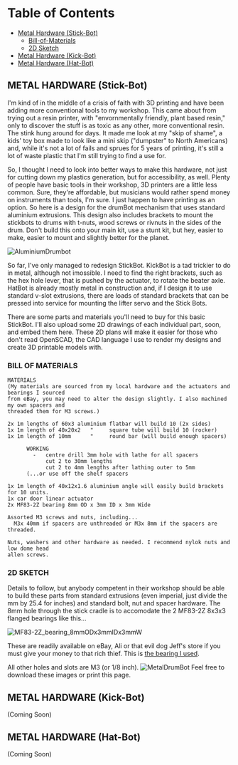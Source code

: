 # Table of Contents
  * [Metal Hardware (Stick-Bot)](#METAL-HARDWARE-(Stick-Bot))
    * [Bill-of-Materials](#BILL-OF-MATERIALS)
    * [2D Sketch](#2D-SKETCH)
  * [Metal Hardware (Kick-Bot)](#METAL-HARDWARE-Kick-Bot)
  * [Metal Hardware (Hat-Bot)](#METAL-HARDWARE-Hat-Bot)

## METAL HARDWARE (Stick-Bot)
I'm kind of in the middle of a crisis of faith with 3D printing and have been adding more conventional tools to my workshop. This came about from trying out a resin printer, with "envornmentally friendly, plant based resin," only to discover the stuff is as toxic as any other, more conventional resin. The stink hung around for days. It made me look at my "skip of shame", a kids' toy box made to look like a mini skip ("dumpster" to North Americans) and, while it's not a lot of fails and sprues for 5 years of printing, it's still a lot of waste plastic that I'm still trying to find a use for. 

So, I thought I need to look into better ways to make this hardware, not just for cutting down my plastics generation, but for accessibility, as well. Plenty of people have basic tools in their workshop, 3D printers are a little less common. Sure, they're affordable, but musicians would rather spend money on instruments than tools, I'm sure. I just happen to have printing as an option. So here is a design for the drumBot mechanism that uses standard aluminium extrusions. This design also includes brackets to mount the stickbots to drums with t-nuts, wood screws or rivnuts in the sides of the drum. Don't build this onto your main kit, use a stunt kit, but hey, easier to make, easier to mount and slightly better for the planet.

![AluminiumDrumbot](https://github.com/crunchysteve/Wristy-Bot/assets/46626696/fd0eea31-9f6e-4f39-96f4-f761d27349f3)

So far, I've only managed to redesign StickBot. KickBot is a tad trickier to do in metal, although not imossible. I need to find the right brackets, such as the hex hole lever, that is pushed by the actuator, to rotate the beater axle. HatBot is already mostly metal in construction and, if I design it to use standard v-slot extrusions, there are loads of standard brackets that can be pressed into service for mounting the lifter servo and the Stick Bots.

There are some parts and materials you'll need to buy for this basic StickBot. I'll also upload some 2D drawings of each individual part, soon, and embed them here. These 2D plans will make it easier for those who don't read OpenSCAD, the CAD language I use to render my designs and create 3D printable models with.

### BILL OF MATERIALS
``` Text
MATERIALS
(My materials are sourced from my local hardware and the actuators and bearings I sourced
from eBay, you may need to alter the design slightly. I also machined my own spacers and
threaded them for M3 screws.)

2x 1m lengths of 60x3 aluminium flatbar will build 10 (2x sides)
1x 1m length of 40x20x2   "     square tube will build 10 (rocker)
1x 1m length of 10mm      "     round bar (will build enough spacers)

      WORKING
        -   centre drill 3mm hole with lathe for all spacers
            cut 2 to 30mm lengths
            cut 2 to 4mm lengths after lathing outer to 5mm
      (...or use off the shelf spacers

1x 1m length of 40x12x1.6 aluminium angle will easily build brackets for 10 units.
1x car door linear actuator
2x MF83-2Z bearing 8mm OD x 3mm ID x 3mm Wide

Assorted M3 screws and nuts, including...
  M3x 40mm if spacers are unthreaded or M3x 8mm if the spacers are threaded.

Nuts, washers and other hardware as needed. I recommend nylok nuts and low dome head
allen screws.
```

### 2D SKETCH
Details to follow, but anybody competent in their workshop should be able to build these parts from standard extrusions (even imperial, just divide the mm by 25.4 for inches) and standard bolt, nut and spacer hardware. The 8mm hole through the stick cradle is to accomodate the 2 MF83-2Z 8x3x3 flanged bearings like this... 

![MF83-2Z_bearing_8mmODx3mmIDx3mmW](https://github.com/crunchysteve/Wristy-Bot/assets/46626696/0b125a91-bfa1-4089-88e4-811bca8c95a3)

These are readily available on eBay, Ali or that evil dog Jeff's store if you must give your money to that rich thief. This is [the bearing I used](https://www.ebay.com.au/itm/264688273390).

All other holes and slots are M3 (or 1/8 inch).
![MetalDrumBot](https://github.com/crunchysteve/Wristy-Bot/assets/46626696/8ccdbc0e-f4a1-462d-8ab4-e7f17e4e6e5f)
Feel free to download these images or print this page.

## METAL HARDWARE (Kick-Bot)
(Coming Soon)

## METAL HARDWARE (Hat-Bot)
(Coming Soon)
